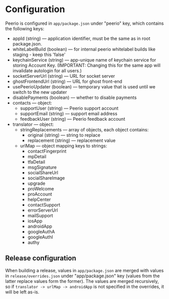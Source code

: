Configuration
=============

Peerio is configured in `app/package.json` under "peerio" key, which
contains the following keys:

* appId (string) — application identifier, must be the same as in root package.json.
* whiteLabelBuild (boolean) — for internal peerio whitelabel builds like staging - keep this 'false'
* keychainService (string) — app-unique name of keychain service for storing Account Key.
  (IMPORTANT: Changing this for the same app will invalidate autologin for all users.)
* socketServerUrl (string) — URL for socket server
* ghostFrontendUrl (string) — URL for ghost front-end
* usePeerioUpdater (boolean) — temporary value that is used until we switch to the new updater
* disablePayments (boolean) — whether to disable payments
* contacts — object:
    * supportUser (string) — Peerio support account
    * supportEmail (string) — support email address
    * feedbackUser (string) — Peerio feedback account
* translator — object:
    * stringReplacements — array of objects, each object contains:
        * original (string) — string to replace
        * replacement (string) — replacement value
    * urlMap — object mapping keys to strings:
        * contactFingerprint
        * mpDetail
        * tfaDetail
        * msgSignature
        * socialShareUrl
        * socialShareImage
        * upgrade
        * proWelcome
        * proAccount
        * helpCenter
        * contactSupport
        * errorServerUrl
        * mailSupport
        * iosApp
        * androidApp
        * googleAuthA
        * googleAuthI
        * authy

Release configuration
---------------------

When building a release, values in `app/package.json` are merged with values
in `release/overrides.json` under "app/package.json" key (values from the latter
replace values form the former). The values are merged recursively, so if
`translator -> urlMap -> androidApp` is not specified in the overrides, it
will be left as-is.
